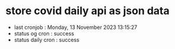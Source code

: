 # store covid daily api as json data

- last cronjob : Monday, 13 November 2023 13:15:27
- status og cron : success
- status daily cron : success
      
      